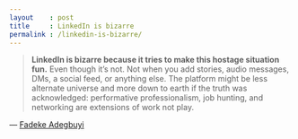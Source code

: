 ```yaml
---
layout    : post
title     : LinkedIn is bizarre
permalink : /linkedin-is-bizarre/
---
```


> **LinkedIn is bizarre because it tries to make this hostage situation fun.**
> Even though it’s not. Not when you add stories, audio messages, DMs, a social
> feed, or anything else. The platform might be less alternate universe and
> more down to earth if the truth was acknowledged: performative
> professionalism, job hunting, and networking are extensions of work not play.

&mdash; [Fadeke Adegbuyi][twitter]

[twitter]: https://twitter.com/fadeke_adegbuyi
